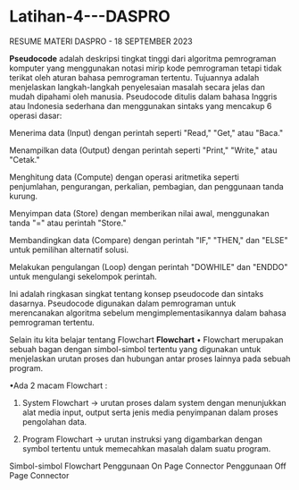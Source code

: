 # Latihan-4---DASPRO

RESUME MATERI DASPRO - 18 SEPTEMBER 2023

**Pseudocode** adalah deskripsi tingkat tinggi dari algoritma pemrograman komputer yang menggunakan notasi mirip kode pemrograman tetapi tidak terikat oleh aturan bahasa pemrograman tertentu. Tujuannya adalah menjelaskan langkah-langkah penyelesaian masalah secara jelas dan mudah dipahami oleh manusia.
Pseudocode ditulis dalam bahasa Inggris atau Indonesia sederhana dan menggunakan sintaks yang mencakup 6 operasi dasar:

Menerima data (Input) dengan perintah seperti "Read," "Get," atau "Baca."

Menampilkan data (Output) dengan perintah seperti "Print," "Write," atau "Cetak."

Menghitung data (Compute) dengan operasi aritmetika seperti penjumlahan, pengurangan, perkalian, pembagian, dan penggunaan tanda kurung.

Menyimpan data (Store) dengan memberikan nilai awal, menggunakan tanda "=" atau perintah "Store."

Membandingkan data (Compare) dengan perintah "IF," "THEN," dan "ELSE" untuk pemilihan alternatif solusi.

Melakukan pengulangan (Loop) dengan perintah "DOWHILE" dan "ENDDO" untuk mengulangi sekelompok perintah.

Ini adalah ringkasan singkat tentang konsep pseudocode dan sintaks dasarnya. Pseudocode digunakan dalam pemrograman untuk merencanakan algoritma sebelum mengimplementasikannya dalam bahasa pemrograman tertentu.

Selain itu kita belajar tentang Flowchart
**Flowchart**
• Flowchart merupakan sebuah bagan dengan simbol-simbol tertentu yang digunakan untuk menjelaskan urutan proses dan hubungan antar proses lainnya pada sebuah program.

•Ada 2 macam Flowchart :

1. System Flowchart → urutan proses dalam system dengan menunjukkan alat media input, output serta jenis media penyimpanan dalam proses pengolahan data.
   
2. Program Flowchart → urutan instruksi yang digambarkan dengan symbol tertentu untuk memecahkan masalah dalam suatu program.

Simbol-simbol Flowchart
Penggunaan On Page Connector
Penggunaan Off Page Connector



